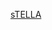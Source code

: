 [sTELLA](https://github.com/StellaSoares14/StellaSoares14/assets/129445948/47464312-903b-4a6b-992f-58e2f2930077)

